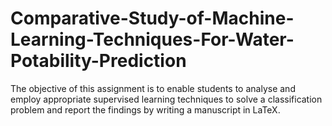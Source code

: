 # Comparative-Study-of-Machine-Learning-Techniques-For-Water-Potability-Prediction

The objective of this assignment is to enable students to analyse and employ appropriate supervised learning techniques to solve a classification problem and report the findings by writing a manuscript in LaTeX.
